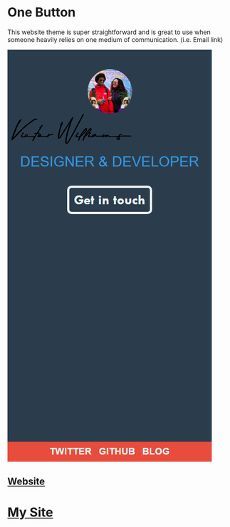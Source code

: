 # One Button

This website theme is super straightforward and is great to use when someone heavily
relies on one medium of communication. (i.e. Email link)

![website](website.png)

## [Website](https://github.com/Vaporjawn/)
# [My Site](https://vaporjawn.github.io/)
